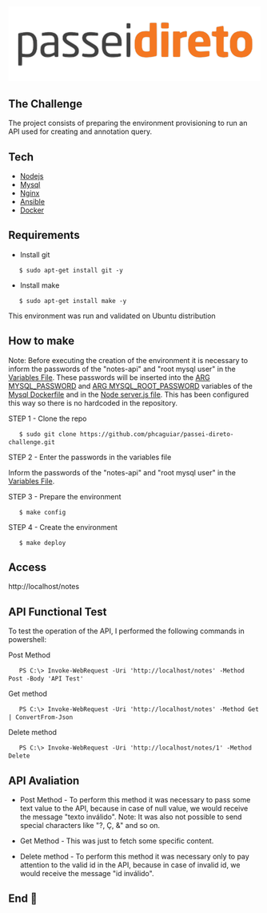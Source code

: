 ![alt text](https://github.com/phcaguiar/passei-direto-challenge/blob/master/img/logo_passeidireto.svg)


## The Challenge

The project consists of preparing the environment provisioning to run an API used for creating and
annotation query.

## Tech

  * [Nodejs](https://nodejs.org/en/)
  * [Mysql](https://www.mysql.com/)
  * [Nginx](https://nginx.org/en/)
  * [Ansible](https://www.ansible.com/)
  * [Docker](https://www.docker.com/)
  
## Requirements

  * Install git 
  
  ```
     $ sudo apt-get install git -y
  ```  
  
  * Install make
  
  ```
     $ sudo apt-get install make -y
  ```
  
This environment was run and validated on Ubuntu distribution

## How to make

Note: Before executing the creation of the environment it is necessary to inform the passwords of the "notes-api" and "root mysql user" in the [Variables File](https://github.com/phcaguiar/passei-direto-challenge/blob/master/variables). These passwords will be inserted into the [ARG MYSQL_PASSWORD](https://github.com/phcaguiar/passei-direto-challenge/blob/master/docker-compose/mysql/Dockerfile#L8) and [ARG MYSQL_ROOT_PASSWORD](https://github.com/phcaguiar/passei-direto-challenge/blob/master/docker-compose/mysql/Dockerfile#L9) variables of the [Mysql Dockerfile](https://github.com/phcaguiar/passei-direto-challenge/blob/master/docker-compose/mysql/Dockerfile) and in the [Node server.js file](https://github.com/phcaguiar/passei-direto-challenge/blob/master/docker-compose/node/server.js). This has been configured this way so there is no hardcoded in the repository.

STEP 1 - Clone the repo

  ```
     $ sudo git clone https://github.com/phcaguiar/passei-direto-challenge.git
  ```
  
STEP 2 - Enter the passwords in the variables file
  
  
Inform the passwords of the "notes-api" and "root mysql user" in the [Variables File](https://github.com/phcaguiar/passei-direto-challenge/blob/master/variables).  


STEP 3 - Prepare the environment

  ```
     $ make config
  ```

STEP 4 - Create the environment

  ```
     $ make deploy
  ```

## Access
 
http://localhost/notes
  
## API Functional Test 

To test the operation of the API, I performed the following commands in powershell:

Post Method

  ```
     PS C:\> Invoke-WebRequest -Uri 'http://localhost/notes' -Method Post -Body 'API Test'
  ```

Get method

  ```
     PS C:\> Invoke-WebRequest -Uri 'http://localhost/notes' -Method Get | ConvertFrom-Json
  ```

Delete method

  ```
     PS C:\> Invoke-WebRequest -Uri 'http://localhost/notes/1' -Method Delete
  ```

## API Avaliation

* Post Method - To perform this method it was necessary to pass some text value to the API, because in case of null value, we would receive the message "texto inválido". Note: It was also not possible to send special characters like "?, Ç, &" and so on.

* Get Method - This was just to fetch some specific content.

* Delete method - To perform this method it was necessary only to pay attention to the valid id in the API, because in case of invalid id, we would receive the message "id inválido".

## End :raised_hands:
